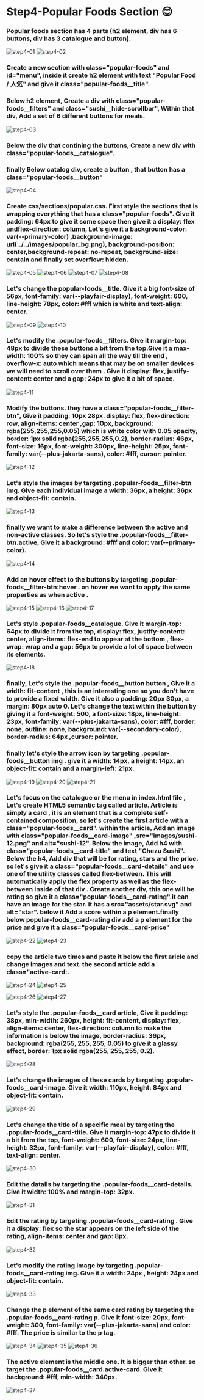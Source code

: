 # Step4-Popular Foods Section 😊

### Popular foods section has 4 parts (h2 element, div has 6 buttons, div has 3 catalogue and button).

![step4-01]()
![step4-02]()
### Create a new section with class="popular-foods" and id="menu", inside it create h2 element with text "Popular Food / 人気" and give it class="popular-foods__title".
### Below h2 element, Create a div with class="popular-foods__filters" and class="sushi__hide-scrollbar", Within that div, Add a set of 6 different buttons for meals.

![step4-03]()

### Below the div that contining the buttons, Create a new div with class="popular-foods__catalogue".

### finally Below catalog div, create a button , that button has a class="popular-foods__button" 
![step4-04]()
### Create css/sections/popular.css. First style the sections that is wrapping everything that has a class="popular-foods". Give it  padding: 64px to give it some space then give it a display: flex andflex-direction: column, Let's give it a background-color: var(--primary-color) ,background-image: url(../../images/popular_bg.png), background-position: center,background-repeat: no-repeat, background-size: contain and finally set overflow: hidden.

![step4-05]()
![step4-06]()
![step4-07]()
![step4-08]()

### Let's change the popular-foods__title. Give it a big font-size of 56px, font-family: var(--playfair-display), font-weight: 600, line-height: 78px, color: #fff which is white and text-align: center.

![step4-09]()
![step4-10]()

### Let's modify the .popular-foods__filters. Give it margin-top: 48px to divide these buttons a bit from the top.Give it a max-width: 100% so they can span all the way till the end , overflow-x: auto which means that may be on smaller devices we will need to scroll over them . Give it  display: flex,  justify-content: center and a gap: 24px to give it a bit of space.

![step4-11]()
### Modify the buttons. they have a class="popular-foods__filter-btn", Give it padding: 10px 28px. display: flex, flex-direction: row, align-items: center ,gap: 10px, background: rgba(255,255,255,0.05) which is white color with 0.05 opacity, border: 1px solid rgba(255,255,255,0.2), border-radius: 46px, font-size: 16px, font-weight: 300px, line-height: 25px, font-family: var(--plus-jakarta-sans), color: #fff, cursor: pointer.
![step4-12]()


### Let's style the images by targeting .popular-foods__filter-btn img. Give each individual image a width: 36px, a height: 36px and object-fit: contain.
![step4-13]()

### finally we want to make a difference between the active and non-active classes. So let's style the .popular-foods__filter-btn.active, Give it a background: #fff and color: var(--primary-color).
![step4-14]()

### Add an hover effect to the buttons by targeting .popular-foods__filter-btn:hover . on hover we want to apply the same properties as when active .
![step4-15]()
![step4-16]()
![step4-17]()



### Let's style .popular-foods__catalogue. Give it  margin-top: 64px to divide it from the top, display: flex, justify-content: center, align-items: flex-end to appear at the bottom , flex-wrap: wrap and a gap: 56px to provide a lot of space between its elements.

![step4-18]()

### finally, Let's style the .popular-foods__button button , Give it a width: fit-content , this is an interesting one so you don't have to provide a fixed width. Give it also a padding: 20px 30px, a margin: 80px auto 0. Let's change the text within the button by giving it a font-weight: 500, a font-size: 18px, line-height: 23px, font-family: var(--plus-jakarta-sans), color: #fff,  border: none, outline: none, background: var(--secondary-color), border-radius: 64px ,cursor: pointer.
### finally let's style the arrow icon by targeting .popular-foods__button img . give it a width: 14px, a height: 14px, an object-fit: contain and a margin-left: 21px.


![step4-19]()
![step4-20]()
![step4-21]()


### Let's focus on the catalogue or the menu in index.html file , Let's create HTML5 semantic tag called article. Article is simply a card , it is an element that is a complete self-contained composition, so let's create the first article with a class="popular-foods__card". within the article, Add an image with class="popular-foods__card-image" ,src="images/sushi-12.png" and alt="sushi-12". Below the image, Add h4 with class="popular-foods__card-title" and text "Chezu Sushi". Below the h4, Add div that will be  for rating, stars and the price. so let's give it a class="popular-foods__card-details" and use one of the utility classes called flex-between. This will automatically apply the flex property as well as the flex-between inside of that div . Create another div, this one will be rating so give it a class="popular-foods__card-rating".it can have an image for the star. it has a src="assets/star.svg" and alt="star". below it Add a score within a p element.finally below popular-foods__card-rating div add a p element for the price and give it a class="popular-foods__card-price"

![step4-22]()
![step4-23]()

### copy the article two times and paste it below the first aricle and change images and text. the second article add a class="active-card:.


![step4-24]()
![step4-25]()


![step4-26]()
![step4-27]()

### Let's style the .popular-foods__card article, Give it padding: 38px, min-width: 260px, height: fit-content, display: flex, align-items: center, flex-direction: column to make the information is below the image, border-radius: 36px, background: rgba(255, 255, 255, 0.05) to give it a glassy effect, border: 1px solid rgba(255, 255, 255, 0.2).

![step4-28]()


### Let's change the images of these cards by targeting .popular-foods__card-image. Give it  width: 110px, height: 84px and object-fit: contain.

![step4-29]()


### Let's change the title of a specific meal by targeting the .popular-foods__card-title. Give it  margin-top: 47px to divide it a bit from the top, font-weight: 600, font-size: 24px, line-height: 32px, font-family: var(--playfair-display), color: #fff, text-align: center. 
![step4-30]()

### Edit the datails by targeting the .popular-foods__card-details. Give it width: 100% and margin-top: 32px. 
![step4-31]()

### Edit the rating by targeting .popular-foods__card-rating . Give it a display: flex so the star appears on the left side of the rating, align-items: center and gap: 8px.
![step4-32]()

### Let's modify the rating image by targeting .popular-foods__card-rating img. Give it a  width: 24px , height: 24px and object-fit: contain.

![step4-33]()

### Change the p element of the same card rating by targeting the .popular-foods__card-rating p. Give it font-size: 20px, font-weight: 300, font-family: var(--plus-jakarta-sans) and color: #fff. The price is similar to the p tag.
![step4-34]()
![step4-35]()
![step4-36]()

### The active element is the middle one. It is bigger than other. so target the .popular-foods__card.active-card. Give it background: #fff, min-width: 340px. 

![step4-37]()



